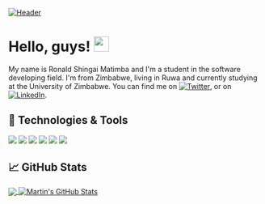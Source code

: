 [![Header](https://user-images.githubusercontent.com/45875245/135693920-93d58fad-b52d-4673-8049-070768f54b5f.png "Header")]()

# Hello, guys! <img src="https://user-images.githubusercontent.com/45875245/135693929-97ee1012-4d10-44c0-9437-47a41cd889c0.gif" width="30px">

My name is Ronald Shingai Matimba and I'm a student in the software developing field. I'm from Zimbabwe, living in Ruwa and currently studying at the University of Zimbabwe. You can find me on [![Twitter][1.2]][1],  or on [![LinkedIn][3.2]][3].


## 🔧 Technologies & Tools
![](https://img.shields.io/badge/OS-Windows-informational?style=flat&logo=windows&logoColor=white&color=2bbc8a)
![](https://img.shields.io/badge/Editor-IntelliJ_IDEA-informational?style=flat&logo=intellij-idea&logoColor=white&color=2bbc8a)
![](https://img.shields.io/badge/Code-Java-informational?style=flat&logo=java&logoColor=white&color=2bbc8a)
![](https://img.shields.io/badge/Code-C-informational?style=flat&logo=C&logoColor=white&color=2bbc8a)
![](https://img.shields.io/badge/Code-C++-informational?style=flat&logo=C%2B%2B&logoColor=white&color=2bbc8a)
![](https://img.shields.io/badge/Code-Visual%20Basic-informational?style=flat&logo=Visual-Studio&logoColor=white&color=2bbc8a)

## &#x1f4c8; GitHub Stats

<a href="https://github.com/RonaldMatimba/RonaldMatimba">
  <img align="center" src="https://github-readme-stats.vercel.app/api/top-langs/?username=RonaldMatimba&hide=java,html,tex&title_color=ffffff&text_color=c9cacc&icon_color=2bbc8a&bg_color=1d1f21&langs_count=3" />
</a>
<a href="https://github.com/RonaldMatimba/RonaldMatimba">
  <img align="center" src="https://github-readme-stats.vercel.app/api?username=RonaldMatimba&show_icons=true&line_height=27&count_private=true&title_color=ffffff&text_color=c9cacc&icon_color=2bbc8a&bg_color=1d1f21" alt="Martin's GitHub Stats" />
</a>

<!-- links to social media icons -->

<!-- icons with padding -->

[1.1]: http://i.imgur.com/tXSoThF.png (twitter )
[2.1]: http://i.imgur.com/0o48UoR.png (github )

<!-- icons without padding -->

[1.2]: http://i.imgur.com/wWzX9uB.png (twitter)
[2.2]: http://i.imgur.com/9I6NRUm.png (github)
[3.2]: https://user-images.githubusercontent.com/45875245/135693928-aa0c208a-f455-44f5-838c-1fafe1bf57c4.png (LinkedIn icon without padding)


<!-- links to social media accounts -->

[1]: https://twitter.com/thaKid_zw
[2]: https://github.com/RonaldMatimba
[3]: https://www.linkedin.com/in/ronaldmatimba/


<!-- Resources -->
<!-- Icons: https://simpleicons.org/ -->
<!-- GitHub Stats: https://github.com/anuraghazra/github-readme-stats -->
<!-- Emojis: https://emojipedia.org/emoji/ -->
<!-- HTML Emojis: https://www.fileformat.info/index.htm -->
<!-- Shields: https://shields.io/ -->
<!-- Awesome GitHub Profile README: https://github.com/abhisheknaiidu/awesome-github-profile-readme -->

